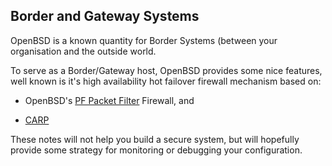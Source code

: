 ## Border and Gateway Systems

OpenBSD is a known quantity for Border Systems (between 
your organisation and the outside world.

To serve as a Border/Gateway host, OpenBSD provides some
nice features, well known is it's high availability
hot failover firewall mechanism based on:

- OpenBSD's <a href="http://www.openbsd.org/faq/pf/">PF Packet Filter</a> Firewall, and

- <a href="http://www.openbsd.org/faq/pf/carp.html">CARP</a>

These notes will not help you build a secure system,
but will hopefully provide some strategy for monitoring
or debugging your configuration.